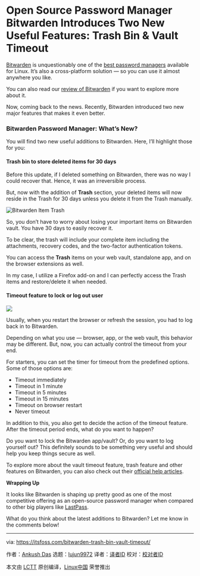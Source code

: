 [#]: collector: (lujun9972)
[#]: translator: ( )
[#]: reviewer: ( )
[#]: publisher: ( )
[#]: url: ( )
[#]: subject: (Open Source Password Manager Bitwarden Introduces Two New Useful Features: Trash Bin & Vault Timeout)
[#]: via: (https://itsfoss.com/bitwarden-trash-bin-vault-timeout/)
[#]: author: (Ankush Das https://itsfoss.com/author/ankush/)

Open Source Password Manager Bitwarden Introduces Two New Useful Features: Trash Bin & Vault Timeout
======

[Bitwarden][1] is unquestionably one of the [best password managers][2] available for Linux. It’s also a cross-platform solution — so you can use it almost anywhere you like.

You can also read our [review of Bitwarden][3] if you want to explore more about it.

Now, coming back to the news. Recently, Bitwarden introduced two new major features that makes it even better.

### Bitwarden Password Manager: What’s New?

You will find two new useful additions to Bitwarden. Here, I’ll highlight those for you:

#### Trash bin to store deleted items for 30 days

Before this update, if I deleted something on Bitwarden, there was no way I could recover that. Hence, it was an irreversible process.

But, now with the addition of **Trash** section, your deleted items will now reside in the Trash for 30 days unless you delete it from the Trash manually.

![Bitwarden Item Trash][4]

So, you don’t have to worry about losing your important items on Bitwarden vault. You have 30 days to easily recover it.

To be clear, the trash will include your complete item including the attachments, recovery codes, and the two-factor authentication tokens.

You can access the **Trash** items on your web vault, standalone app, and on the browser extensions as well.

In my case, I utilize a Firefox add-on and I can perfectly access the Trash items and restore/delete it when needed.

#### Timeout feature to lock or log out user

![][5]

Usually, when you restart the browser or refresh the session, you had to log back in to Bitwarden.

Depending on what you use — browser, app, or the web vault, this behavior may be different. But, now, you can actually control the timeout from your end.

For starters, you can set the timer for timeout from the predefined options. Some of those options are:

  * Timeout immediately
  * Timeout in 1 minute
  * Timeout in 5 minutes
  * Timeout in 15 minutes
  * Timeout on browser restart
  * Never timeout



In addition to this, you also get to decide the action of the timeout feature. After the timeout period ends, what do you want to happen?

Do you want to lock the Bitwarden app/vault? Or, do you want to log yourself out? This definitely sounds to be something very useful and should help you keep things secure as well.

To explore more about the vault timeout feature, trash feature and other features on Bitwarden, you can also check out their [official help articles][6].

**Wrapping Up**

It looks like Bitwarden is shaping up pretty good as one of the most competitive offering as an open-source password manager when compared to other big players like [LastPass][7].

What do you think about the latest additions to Bitwarden? Let me know in the comments below!

--------------------------------------------------------------------------------

via: https://itsfoss.com/bitwarden-trash-bin-vault-timeout/

作者：[Ankush Das][a]
选题：[lujun9972][b]
译者：[译者ID](https://github.com/译者ID)
校对：[校对者ID](https://github.com/校对者ID)

本文由 [LCTT](https://github.com/LCTT/TranslateProject) 原创编译，[Linux中国](https://linux.cn/) 荣誉推出

[a]: https://itsfoss.com/author/ankush/
[b]: https://github.com/lujun9972
[1]: https://bitwarden.com
[2]: https://itsfoss.com/password-managers-linux/
[3]: https://itsfoss.com/bitwarden/
[4]: https://i1.wp.com/itsfoss.com/wp-content/uploads/2020/06/bitwarden-item-trash.png?ssl=1
[5]: https://i0.wp.com/itsfoss.com/wp-content/uploads/2020/06/bitwarden-timeout-options.png?ssl=1
[6]: https://bitwarden.com/help/article/vault-timeout/
[7]: https://www.lastpass.com/
